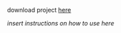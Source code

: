 download project [here](https://github.com/sd19spring/final-project-annie-eriel-joanna-madi)

_insert instructions on how to use here_
